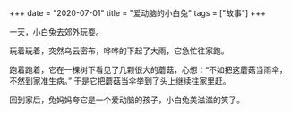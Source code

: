 ﻿+++ 
date = "2020-07-01"
title = "爱动脑的小白兔"
tags = ["故事"]
+++

一天，小白兔去郊外玩耍。

玩着玩着，突然乌云密布，哗哗的下起了大雨，它急忙往家跑。

跑着跑着，它在一棵树下看见了几颗很大的蘑菇，心想：“不如把这蘑菇当雨伞，不然到家准生病。” 于是它把蘑菇当伞举到了头上继续往家里赶。

回到家后，兔妈妈夸它是一个爱动脑的孩子，小白兔美滋滋的笑了。
